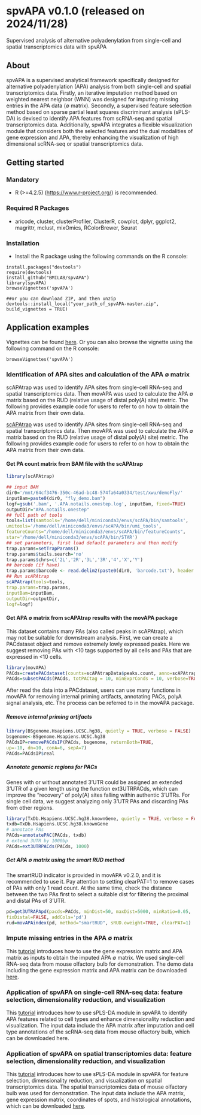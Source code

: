 # spvAPA v0.1.0 (released on 2024/11/28)
Supervised analysis of alternative polyadenylation from single-cell and spatial transcriptomics data with spvAPA

## About  
spvAPA is a supervised analytical framework specifically designed for alternative polyadenylation (APA) analysis from both single-cell and spatial transcriptomics data. Firstly, an iterative imputation method based on weighted nearest neighbor (WNN) was designed for imputing missing entries in the APA data (∅ matrix). Secondly, a supervised feature selection method based on sparse partial least squares discriminant analysis (sPLS-DA) is devised to identify APA features from scRNA-seq and spatial transcriptomics data. Additionally, spvAPA integrates a flexible visualization module that considers both the selected features and the dual modalities of gene expression and APA, thereby enhancing the visualization of high dimensional scRNA-seq or spatial transcriptomics data.

## Getting started  
### Mandatory  
* R (>=4.2.5) (https://www.r-project.org/) is recommended.

### Required R Packages  
* aricode, cluster, clusterProfiler, ClusterR, cowplot, dplyr, ggplot2, magrittr, mclust, mixOmics, RColorBrewer, Seurat

### Installation  
* Install the R package using the following commands on the R console:

```
install.packages("devtools")
require(devtools)
install_github("BMILAB/spvAPA")
library(spvAPA)
browseVignettes('spvAPA')

##or you can download ZIP, and then unzip
devtools::install_local("your_path_of_spvAPA-master.zip", build_vignettes = TRUE)
```

## Application examples  
Vignettes can be found [here](https://github.com/BMILAB/spvAPA/blob/master/doc/spvAPA_vignette.html). Or you can also browse the vignette using the following command on the R console:
```
browseVignettes('spvAPA')
```
### Identification of APA sites and calculation of the APA ∅ matrix  

scAPAtrap was used to identify APA sites from single-cell RNA-seq and spatial transcriptomics data. Then movAPA was used to calculate the APA ∅ matrix based on the RUD (relative usage of distal poly(A) site) metric.
The following provides example code for users to refer to on how to obtain the APA matrix from their own data.

[scAPAtrap](https://github.com/BMILAB/scAPAtrap) was used to identify APA sites from single-cell RNA-seq and spatial transcriptomics data. Then movAPA was used to calculate the APA ∅ matrix based on the RUD (relative usage of distal poly(A) site) metric.
The following provides example code for users to refer to on how to obtain the APA matrix from their own data.

#### Get PA count matrix  from BAM file with the scAPAtrap  

```R
library(scAPAtrap)

## input BAM
dir0='/mnt/64cf3476-350c-46ad-bc48-574fa64a0334/test/xwu/demoFly/'
inputBam=paste0(dir0, "fly_demo.bam")
logf=gsub('.bam', '.APA.notails.onestep.log', inputBam, fixed=TRUE)
outputDir="APA.notails.onestep"
## full path of tools
tools=list(samtools='/home/dell/miniconda3/envs/scAPA/bin/samtools',
umitools='/home/dell/miniconda3/envs/scAPA/bin/umi_tools',
featureCounts="/home/dell/miniconda3/envs/scAPA/bin/featureCounts",
star='/home/dell/miniconda3/envs/scAPA/bin/STAR')
## set parameters, first load default parameters and then modify
trap.params=setTrapParams()
trap.params$tails.search='no'
trap.params$chrs=c('2L','2R','3L','3R','4','X','Y')
## barcode (if have)
trap.params$barcode <- read.delim2(paste0(dir0, 'barcode.txt'), header = F)$V1
## Run scAPAtrap
scAPAtrap(tools=tools,
trap.params=trap.params,
inputBam=inputBam,
outputDir=outputDir,
logf=logf)
```



#### Get APA ∅ matrix from scAPAtrap results with the movAPA package



This dataset contains many PAs (also called peaks in scAPAtrap), which may not be suitable for downstream analysis. First, we can create a PACdataset object and remove extremely lowly expressed peaks. Here we suggest removing PAs with <10 tags supported by all cells and PAs that are expressed in <10 cells.

```R
library(movAPA)
PACds=createPACdataset(counts=scAPAtrapData$peaks.count, anno=scAPAtrapData$peaks.meta) # create a PACdataset object.
PACds=subsetPACds(PACds, totPACtag = 10, minExprConds = 10, verbose=TRUE)
```

After read the data into a PACdataset, users can use many functions in movAPA for removing internal priming artifacts, annotating PACs, polyA signal analysis, etc. The process can be referred to in the movAPA package.

##### Remove internal priming artifacts  

```R
library(BSgenome.Hsapiens.UCSC.hg38, quietly = TRUE, verbose = FALSE)
bsgenome<-BSgenome.Hsapiens.UCSC.hg38
PACdsIP=removePACdsIP(PACds, bsgenome, returnBoth=TRUE,
up=-10, dn=10, conA=6, sepA=7)
PACds=PACdsIP$real
```

##### Annotate genomic regions for PACs  

Genes with or without annotated 3’UTR could be assigned an extended 3’UTR of a given length using the function ext3UTRPACds, which can improve the “recovery” of poly(A) sites falling within authentic 3’UTRs. For single cell data, we suggest analyzing only 3’UTR PAs and discarding PAs from other regions.

```R
library(TxDb.Hsapiens.UCSC.hg38.knownGene, quietly = TRUE, verbose = FALSE)
txdb=TxDb.Hsapiens.UCSC.hg38.knownGene
# annotate PAs
PACds=annotatePAC(PACds, txdb)
# extend 3UTR by 1000bp
PACds=ext3UTRPACds(PACds, 1000)
```

##### Get APA ∅ matrix using the smart RUD method  

The smartRUD indicator is provided in movAPA v0.2.0, and it is recommended to use it. Pay attention to setting clearPAT=1 to remove cases of PAs with only 1 read count. At the same time, check the distance between the two PAs first to select a suitable dist for filtering the proximal and distal PAs of 3’UTR.

```R
pd=get3UTRAPApd(pacds=PACds, minDist=50, maxDist=5000, minRatio=0.05,
fixDistal=FALSE, addCols='pd')
rud=movAPAindex(pd, method="smartRUD", sRUD.oweight=TRUE, clearPAT=1)
```

### Impute missing entries in the APA ∅ matrix  

This [tutorial](https://github.com/BMILAB/spvAPA/blob/master/doc/spvAPA_vignette.html) introduces how to use the gene expression matrix and APA matrix as inputs to obtain the imputed APA ∅ matrix. 
We used single-cell RNA-seq data from mouse olfactory bulb for demonstration. The demo data including the gene expression matrix and APA matrix can be downloaded [here](https://github.com/BMILAB/spvAPA/tree/master/data).

### Application of spvAPA on single-cell RNA-seq data: feature selection, dimensionality reduction, and visualization  

This [tutorial]() introduces how to use sPLS-DA module in spvAPA to identify APA features related to cell types and enhance dimensionality reduction and visualization. 
The input data include the APA matrix after imputation and cell type annotations of the scRNA-seq data from mouse olfactory bulb, which can be downloaded here.

### Application of spvAPA on spatial transcriptomics data: feature selection, dimensionality reduction, and visualization  

This [tutorial](https://github.com/BMILAB/spvAPA/blob/master/doc/spvAPA_vignette.html) introduces how to use sPLS-DA module in spvAPA for feature selection, dimensionality reduction, and visualization on spatial transcriptomics data.
The spatial transcriptomics data of mouse olfactory bulb was used for demonstration. The input data include the APA matrix, gene expression matrix, coordinates of spots, and histological annotations, which can be downloaded [here](https://github.com/BMILAB/spvAPA/tree/master/data).

